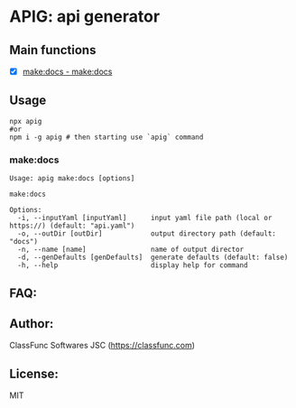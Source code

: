 # APIG: api generator

## Main functions

- [x] [make:docs - make:docs](#make:docs)

## Usage

```shell
npx apig
#or
npm i -g apig # then starting use `apig` command
```

### <a id="make:docs">make:docs</a>

```
Usage: apig make:docs [options]

make:docs

Options:
  -i, --inputYaml [inputYaml]      input yaml file path (local or https://) (default: "api.yaml")
  -o, --outDir [outDir]            output directory path (default: "docs")
  -n, --name [name]                name of output director
  -d, --genDefaults [genDefaults]  generate defaults (default: false)
  -h, --help                       display help for command

```

## FAQ:

## Author:

ClassFunc Softwares JSC (https://classfunc.com)

## License:

MIT
